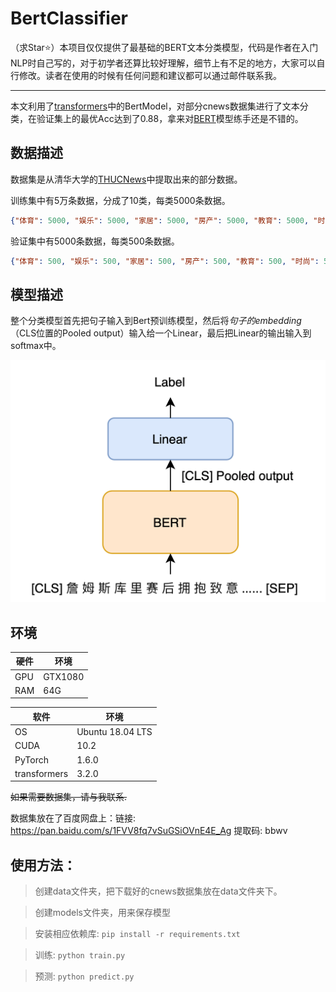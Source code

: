 # BertClassifier

（求Star⭐）本项目仅仅提供了最基础的BERT文本分类模型，代码是作者在入门NLP时自己写的，对于初学者还算比较好理解，细节上有不足的地方，大家可以自行修改。读者在使用的时候有任何问题和建议都可以通过邮件联系我。

----
本文利用了[transformers](https://github.com/huggingface/transformers)中的BertModel，对部分cnews数据集进行了文本分类，在验证集上的最优Acc达到了0.88，拿来对[BERT](https://arxiv.org/pdf/1810.04805.pdf)模型练手还是不错的。


<!-- more -->

## 数据描述
数据集是从清华大学的[THUCNews](http://thuctc.thunlp.org/)中提取出来的部分数据。

训练集中有5万条数据，分成了10类，每类5000条数据。
```JSON
{"体育": 5000, "娱乐": 5000, "家居": 5000, "房产": 5000, "教育": 5000, "时尚": 5000, "时政": 5000, "游戏": 5000, "科技": 5000, "财经": 5000}
```

验证集中有5000条数据，每类500条数据。
```JSON
{"体育": 500, "娱乐": 500, "家居": 500, "房产": 500, "教育": 500, "时尚": 500, "时政": 500, "游戏": 500, "科技": 500, "财经": 500}
```

## 模型描述
整个分类模型首先把句子输入到Bert预训练模型，然后将*句子的embedding*（CLS位置的Pooled output）输入给一个Linear，最后把Linear的输出输入到softmax中。

![Figure 1: Model](figure/model.png)
## 环境


|  硬件 | 环境 |
|  ----  | ----  |
| GPU  | GTX1080 |
| RAM  | 64G |

|  软件 | 环境 |
|  ----  | ----  |
| OS | Ubuntu 18.04 LTS |
| CUDA | 10.2 |
| PyTorch | 1.6.0 |
| transformers | 3.2.0 |


~~如果需要数据集，请与我联系.~~

数据集放在了百度网盘上：链接: https://pan.baidu.com/s/1FVV8fq7vSuGSiOVnE4E_Ag 提取码: bbwv


## 使用方法：

> 创建data文件夹，把下载好的cnews数据集放在data文件夹下。

> 创建models文件夹，用来保存模型

> 安装相应依赖库: `pip install -r requirements.txt`

> 训练: `python train.py`

> 预测: `python predict.py`
